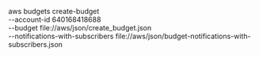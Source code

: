 

aws budgets create-budget \
    --account-id 640168418688 \
    --budget file://aws/json/create_budget.json \
    --notifications-with-subscribers file://aws/json/budget-notifications-with-subscribers.json
